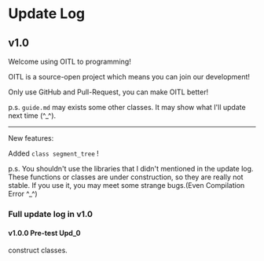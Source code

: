 # Update Log

## v1.0

Welcome using OITL to programming!

OITL is a source-open project which means you can join our development!

Only use GitHub and Pull-Request, you can make OITL better!

p.s. `guide.md` may exists some other classes. It may show what I'll update next time (^_^).

---

New features:

Added `class segment_tree` !

p.s. You shouldn't use the libraries that I didn't mentioned in the update log. These functions or classes are under construction, so they are really not stable. If you use it, you may meet some strange bugs.(Even Compilation Error ^_^)

### Full update log in v1.0



#### v1.0.0 Pre-test Upd_0

construct classes.